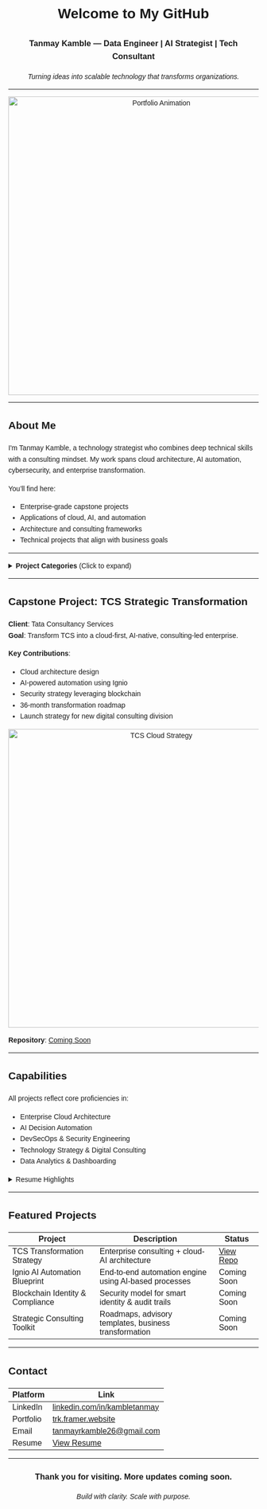 <!-- Load Poppins font -->
<link href="https://fonts.googleapis.com/css2?family=Poppins&display=swap" rel="stylesheet">

<div style="font-family: 'Poppins', sans-serif; line-height: 1.6;">

<h1 align="center">Welcome to My GitHub</h1>
<h3 align="center">Tanmay Kamble — Data Engineer | AI Strategist | Tech Consultant</h3>
<p align="center"><i>Turning ideas into scalable technology that transforms organizations.</i></p>

---

<p align="center">
  <img src="https://cdn.dribbble.com/userupload/23732964/file/original-52e3645d2c0899d32a1862b5a12d818e.gif" alt="Portfolio Animation" width="600"/>
</p>

---

## About Me

I'm Tanmay Kamble, a technology strategist who combines deep technical skills with a consulting mindset. My work spans cloud architecture, AI automation, cybersecurity, and enterprise transformation.

You’ll find here:
- Enterprise-grade capstone projects
- Applications of cloud, AI, and automation
- Architecture and consulting frameworks
- Technical projects that align with business goals

---

<details>
<summary><strong>Project Categories</strong> (Click to expand)</summary>

### Key Focus Areas

| Category               | Focus                                                               |
|------------------------|---------------------------------------------------------------------|
| Cloud & DevOps         | Cloud infrastructure, hybrid environments, DevSecOps pipelines      |
| AI & Automation        | Cognitive automation, compliance bots, AI service orchestration     |
| Cybersecurity & Blockchain | Identity management, secure architecture, audit trail frameworks   |
| Strategic Consulting   | Roadmaps, SWOT/PESTELI models, transformation frameworks             |
| Dashboards & Analytics | KPI dashboards, adoption metrics, business intelligence reporting   |

</details>

---

## Capstone Project: TCS Strategic Transformation

**Client**: Tata Consultancy Services  
**Goal**: Transform TCS into a cloud-first, AI-native, consulting-led enterprise.

**Key Contributions**:
- Cloud architecture design  
- AI-powered automation using Ignio  
- Security strategy leveraging blockchain  
- 36-month transformation roadmap  
- Launch strategy for new digital consulting division

<p align="center">
  <img src="https://odidor.co/assets/img/services/Enterprisesolutions/cloud.gif" alt="TCS Cloud Strategy" width="600"/>
</p>

**Repository**: [Coming Soon](#)

---

## Capabilities

All projects reflect core proficiencies in:

- Enterprise Cloud Architecture  
- AI Decision Automation  
- DevSecOps & Security Engineering  
- Technology Strategy & Digital Consulting  
- Data Analytics & Dashboarding

<details>
<summary>Resume Highlights</summary>

**Current Role**: Technology Strategist / Cloud Engineer  
**Specialties**:
- Cloud (AWS / Azure / GCP)
- Infrastructure-as-Code (Terraform, Kubernetes)
- AI Design & Implementation
- Strategic Technology Planning

**Certifications**: *(AWS, Azure, etc. — include as applicable)*  
**Tech Stack**: Git, Python, Power BI, Figma, CI/CD Tools  

</details>

---

## Featured Projects

| Project                             | Description                                             | Status         |
|-------------------------------------|---------------------------------------------------------|----------------|
| TCS Transformation Strategy         | Enterprise consulting + cloud-AI architecture           | [View Repo](#) |
| Ignio AI Automation Blueprint       | End-to-end automation engine using AI-based processes   | Coming Soon    |
| Blockchain Identity & Compliance    | Security model for smart identity & audit trails        | Coming Soon    |
| Strategic Consulting Toolkit        | Roadmaps, advisory templates, business transformation   | Coming Soon    |

---

## Contact

| Platform   | Link                                                                 |
|------------|----------------------------------------------------------------------|
| LinkedIn   | [linkedin.com/in/kambletanmay](https://linkedin.com)                |
| Portfolio  | [trk.framer.website](https://trk.framer.website/)                   |
| Email      | [tanmayrkamble26@gmail.com](mailto:tanmayrkamble26@gmail.com)       |
| Resume     | [View Resume](https://drive.google.com/file/d/1O0Pt4Hjem1efl7hxJpDBSGhjdQI6ykLj/view) |

---

<h3 align="center">Thank you for visiting. More updates coming soon.</h3>
<p align="center"><i>Build with clarity. Scale with purpose.</i></p>

</div>
